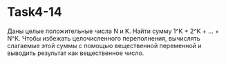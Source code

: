 # Task4-14
Даны целые положительные числа N и K. Найти сумму 1^K + 2^K + … + N^K. Чтобы избежать целочисленного переполнения, вычислять слагаемые этой суммы с помощью вещественной переменной и выводить результат как вещественное число.
